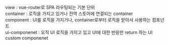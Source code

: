 
view : vue-router로 SPA 라우팅되는 기본 단위  
container : 로직을 가지고 있거나 전역 스토어에 연결되는 container  
component : UI를 로직을 가지거나, container로부터 로직을 받아서 사용하는 컴포넌트  
ui-componenet : 오직 UI 로직을 가지고 있고 UI에 대한 반응만 return 하는 UI custom componenet
